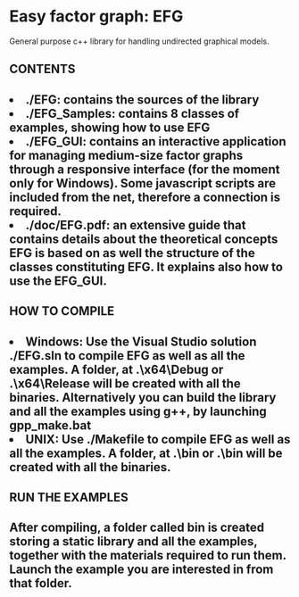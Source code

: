 <h1> Easy factor graph: EFG </h1>

General purpose c++ library for handling undirected graphical models.

<h2> CONTENTS <h2>

<li> ./EFG: contains the sources of the library </li>
<li> ./EFG_Samples: contains 8 classes of examples, showing how to use EFG  </li>
<li> ./EFG_GUI: contains an interactive application for managing medium-size factor graphs through a responsive interface (for the moment only for Windows). Some javascript scripts are included from the net, therefore a connection is required. </li>
<li> ./doc/EFG.pdf: an extensive guide that contains details about the theoretical concepts EFG is based on as well the structure of the classes constituting EFG. It explains also how to use the EFG_GUI. </li>

<h2> HOW TO COMPILE <h2>

<li> Windows: Use the Visual Studio solution ./EFG.sln to compile EFG as well as all the examples. A folder, at .\x64\Debug or .\x64\Release will be created with all the binaries. Alternatively you can build the library and all the examples using g++, by launching gpp_make.bat </li>
<li> UNIX: Use ./Makefile to compile EFG as well as all the examples.   A folder, at .\bin or .\bin will be created with all the binaries. </li>

<h2> RUN THE EXAMPLES <h2>
After compiling, a folder called bin is created storing a static library and all the examples, together with the materials required to run them. Launch the example you are interested in from that folder.
